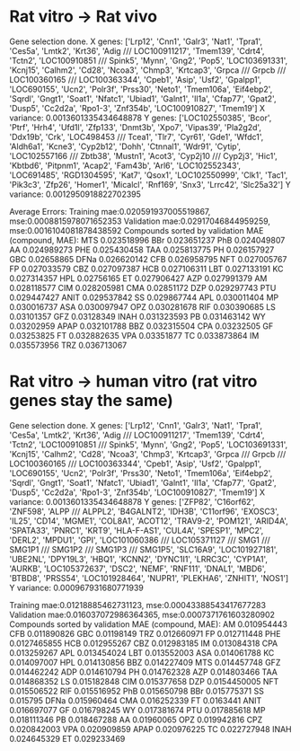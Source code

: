 # Rat vitro -> Rat vivo

Gene selection done.
X genes: ['Lrp12', 'Cnn1', 'Galr3', 'Nat1', 'Tpra1', 'Ces5a', 'Lmtk2', 'Krt36', 'Adig /// LOC100911217', 'Tmem139', 'Cdrt4', 'Tctn2', 'LOC100910851 /// Spink5', 'Mynn', 'Gng2', 'Pop5', 'LOC103691331', 'Kcnj15', 'Calhm2', 'Cd28', 'Ncoa3', 'Chmp3', 'Krtcap3', 'Grpca /// Grpcb /// LOC100360165 /// LOC100363344', 'Cpeb1', 'Asip', 'Usf2', 'Gpalpp1', 'LOC690155', 'Ucn2', 'Polr3f', 'Prss30', 'Neto1', 'Tmem106a', 'Eif4ebp2', 'Sqrdl', 'Gngt1', 'Soat1', 'Nfatc1', 'Ubiad1', 'Galnt1', 'Il1a', 'Cfap77', 'Gpat2', 'Dusp5', 'Cc2d2a', 'Rpo1-3', 'Znf354b', 'LOC100910827', 'Tmem19']
X variance: 0.0013601335434648878
Y genes: ['LOC102550385', 'Bcor', 'Ptrf', 'Hrh4', 'Ufd1l', 'Zfp133', 'Dnmt3b', 'Xpo7', 'Vipas39', 'Pla2g2d', 'Ddx19b', 'Crk', 'LOC498453 /// Tcea1', 'Tlr7', 'Cyr61', 'Gde1', 'Wfdc1', 'Aldh6a1', 'Kcne3', 'Cyp2b12', 'Dohh', 'Ctnnal1', 'Wdr91', 'Cytip', 'LOC102557166 /// Zbtb38', 'Mustn1', 'Acot3', 'Cyp2j10 /// Cyp2j3', 'Hic1', 'Kbtbd6', 'Pitpnm1', 'Acap2', 'Fam43b', 'Arl6', 'LOC102552343', 'LOC691485', 'RGD1304595', 'Kat7', 'Qsox1', 'LOC102550999', 'Clk1', 'Tac1', 'Pik3c3', 'Zfp26', 'Homer1', 'Micalcl', 'Rnf169', 'Snx3', 'Lrrc42', 'Slc25a32']
Y variance: 0.0012950918822702395


Average Errors:
Training mae:0.020591937005519867, mse:0.0008815978071652353
Validation mae:0.02917046844959259, mse:0.0016104081878438592
Compounds sorted by validation MAE (compound, MAE):
MTS 0.023518996
BBr 0.023651237
PhB 0.024049807
AA 0.024989273
PHE 0.025430458
TAA 0.025813775
PH 0.026157927
GBC 0.02658865
DFNa 0.026620142
CFB 0.026958795
NFT 0.027005767
FP 0.027033579
CBZ 0.027097387
HCB 0.027106311
LBT 0.027133191
KC 0.027314357
HPL 0.02756165
ET 0.027906427
AZP 0.027991379
AM 0.028118577
CIM 0.028205981
CMA 0.02851172
DZP 0.029297743
PTU 0.029447427
ANIT 0.029537842
SS 0.029867744
APL 0.030011404
MP 0.030016737
ASA 0.030097947
OPZ 0.030281678
RIF 0.030390685
LS 0.03101357
GFZ 0.03128349
INAH 0.031323593
PB 0.031463142
WY 0.03202959
APAP 0.032101788
BBZ 0.032315504
CPA 0.03232505
GF 0.03253825
FT 0.032882635
VPA 0.03351877
TC 0.033873864
IM 0.035573956
TRZ 0.036713067

# Rat vitro -> human vitro (rat vitro genes stay the same)
Gene selection done.
X genes: ['Lrp12', 'Cnn1', 'Galr3', 'Nat1', 'Tpra1', 'Ces5a', 'Lmtk2', 'Krt36', 'Adig /// LOC100911217', 'Tmem139', 'Cdrt4', 'Tctn2', 'LOC100910851 /// Spink5', 'Mynn', 'Gng2', 'Pop5', 'LOC103691331', 'Kcnj15', 'Calhm2', 'Cd28', 'Ncoa3', 'Chmp3', 'Krtcap3', 'Grpca /// Grpcb /// LOC100360165 /// LOC100363344', 'Cpeb1', 'Asip', 'Usf2', 'Gpalpp1', 'LOC690155', 'Ucn2', 'Polr3f', 'Prss30', 'Neto1', 'Tmem106a', 'Eif4ebp2', 'Sqrdl', 'Gngt1', 'Soat1', 'Nfatc1', 'Ubiad1', 'Galnt1', 'Il1a', 'Cfap77', 'Gpat2', 'Dusp5', 'Cc2d2a', 'Rpo1-3', 'Znf354b', 'LOC100910827', 'Tmem19']
X variance: 0.0013601335434648878
Y genes: ['ZFP82', 'C16orf62', 'ZNF598', 'ALPP /// ALPPL2', 'B4GALNT2', 'IDH3B', 'C11orf96', 'EXOSC3', 'IL25', 'CD14', 'MGME1', 'COL8A1', 'ACOT12', 'TRAV9-2', 'POM121', 'ARID4A', 'SPATA33', 'PNRC1', 'KRT9', 'HLA-F-AS1', 'CUL4A', 'SPESP1', 'MPC2', 'DERL2', 'MPDU1', 'GPI', 'LOC101060386 /// LOC105371127 /// SMG1 /// SMG1P1 /// SMG1P2 /// SMG1P3 /// SMG1P5', 'SLC16A9', 'LOC101927181', 'UBE2NL', 'DPY19L3', 'HBQ1', 'KCNN2', 'DYNC1I1', 'LRRC3C', 'CYP1A1', 'AURKB', 'LOC105372637', 'DSC2', 'NEMF', 'RNF111', 'DNAL1', 'MBD6', 'BTBD8', 'PRSS54', 'LOC101928464', 'NUPR1', 'PLEKHA6', 'ZNHIT1', 'NOS1']
Y variance: 0.000967931680771939

Training mae:0.01218885462731123, mse:0.00043388543417677283
Validation mae:0.016037072986364365, mse:0.0007371761603280902
Compounds sorted by validation MAE (compound, MAE):
AM 0.010954443
CFB 0.011890826
GBC 0.01198149
TRZ 0.012660971
FP 0.012711448
PHE 0.0127465855
HCB 0.012955267
CBZ 0.012983185
IM 0.013084318
CPA 0.013259267
APL 0.013454024
LBT 0.013552003
ASA 0.014061788
KC 0.014097007
HPL 0.014130856
BBZ 0.014227409
MTS 0.014457748
GFZ 0.014462242
ADP 0.014610794
PH 0.014762328
AZP 0.014803466
TAA 0.014868352
LS 0.015182848
CIM 0.015377658
DZP 0.0154450005
NFT 0.015506522
RIF 0.015516952
PhB 0.015650798
BBr 0.015775371
SS 0.015795
DFNa 0.015960464
CMA 0.016252339
FT 0.0163441
ANIT 0.016697077
GF 0.016798245
WY 0.017381674
PTU 0.017885618
MP 0.018111346
PB 0.018467288
AA 0.01960065
OPZ 0.019942816
CPZ 0.020842003
VPA 0.020909859
APAP 0.020976225
TC 0.022727948
INAH 0.024645329
ET 0.029233469

